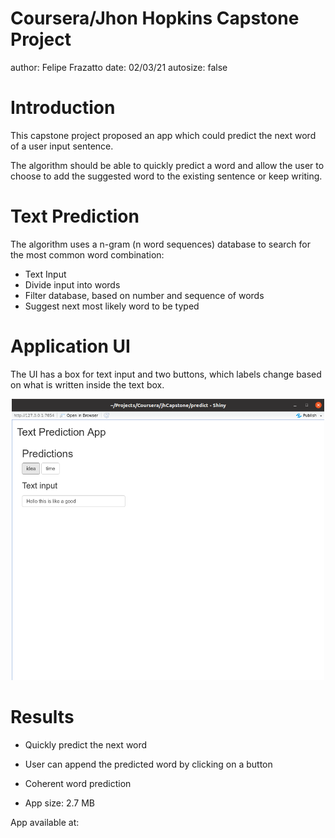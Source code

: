 Coursera/Jhon Hopkins Capstone Project
========================================================
author: Felipe Frazatto
date: 02/03/21
autosize: false

Introduction
========================================================

This capstone project proposed an app which could predict the next word of a
user input sentence.

The algorithm should be able to quickly predict a word and allow the user to
choose to add the suggested word to the existing sentence or keep writing.



Text Prediction
========================================================

The algorithm uses a n-gram (n word sequences) database to search for the most
common word combination:

- Text Input
- Divide input into words
- Filter database, based on number and sequence of words
- Suggest next most likely word to be typed



Application UI
========================================================

The UI has a box for text input and two buttons, which labels change based
on what is written inside the text box.

<div align="center">
<img src="predict_app.png" width=500>
</div>


Results
========================================================

- Quickly predict the next word

- User can append the predicted word by clicking on a button

- Coherent word prediction

- App size: 2.7 MB


App available at: 





